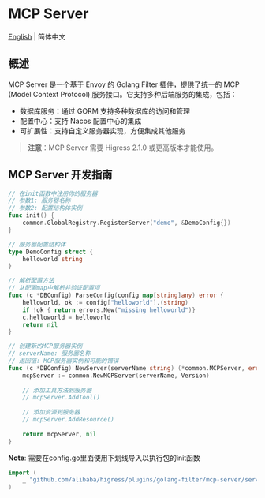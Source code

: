 # MCP Server
[English](./README_en.md) | 简体中文

## 概述

MCP Server 是一个基于 Envoy 的 Golang Filter 插件，提供了统一的 MCP (Model Context Protocol) 服务接口。它支持多种后端服务的集成，包括：

- 数据库服务：通过 GORM 支持多种数据库的访问和管理
- 配置中心：支持 Nacos 配置中心的集成
- 可扩展性：支持自定义服务器实现，方便集成其他服务

> **注意**：MCP Server 需要 Higress 2.1.0 或更高版本才能使用。

## MCP Server 开发指南

```go
// 在init函数中注册你的服务器
// 参数1: 服务器名称
// 参数2: 配置结构体实例
func init() {
	common.GlobalRegistry.RegisterServer("demo", &DemoConfig{})
}

// 服务器配置结构体
type DemoConfig struct {
	helloworld string
}

// 解析配置方法
// 从配置map中解析并验证配置项
func (c *DBConfig) ParseConfig(config map[string]any) error {
	helloworld, ok := config["helloworld"].(string)
	if !ok { return errors.New("missing helloworld")}
	c.helloworld = helloworld
	return nil
}

// 创建新的MCP服务器实例
// serverName: 服务器名称
// 返回值: MCP服务器实例和可能的错误
func (c *DBConfig) NewServer(serverName string) (*common.MCPServer, error) {
	mcpServer := common.NewMCPServer(serverName, Version)
    
	// 添加工具方法到服务器
	// mcpServer.AddTool()	
	
	// 添加资源到服务器
	// mcpServer.AddResource()
	
	return mcpServer, nil
}
```

**Note**: 
需要在config.go里面使用下划线导入以执行包的init函数
```go
import (
	_ "github.com/alibaba/higress/plugins/golang-filter/mcp-server/servers/gorm"
)
```

